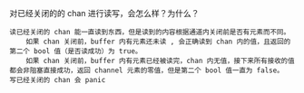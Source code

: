 对已经关闭的的 chan 进行读写，会怎么样？为什么？

    读已经关闭的 chan 能一直读到东西，但是读到的内容根据通道内关闭前是否有元素而不同。
        如果 chan 关闭前，buffer 内有元素还未读 , 会正确读到 chan 内的值，且返回的第二个 bool 值（是否读成功）为 true。
        如果 chan 关闭前，buffer 内有元素已经被读完，chan 内无值，接下来所有接收的值都会非阻塞直接成功，返回 channel 元素的零值，但是第二个 bool 值一直为 false。
    写已经关闭的 chan 会 panic